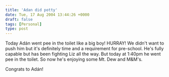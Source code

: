 ```yaml
---
title: 'Adan did potty'
date: Tue, 17 Aug 2004 13:44:26 +0000
draft: false
tags: [Personal]
type: post
---
```


Today Adán went pee in the toilet like a big boy! HURRAY! We didn't want to push him but it's definitely time and a requirement for pre-school. He's fully capable but has been fighting Liz all the way. But today at 1:40pm he went pee in the toilet. So now he's enjoying some Mt. Dew and M&M's.

Congrats to Adán!